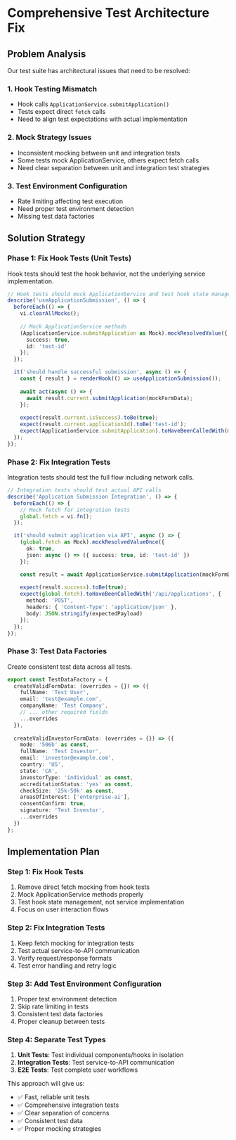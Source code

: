 # Comprehensive Test Architecture Fix

## Problem Analysis

Our test suite has architectural issues that need to be resolved:

### 1. **Hook Testing Mismatch**
- Hook calls `ApplicationService.submitApplication()`
- Tests expect direct `fetch` calls
- Need to align test expectations with actual implementation

### 2. **Mock Strategy Issues**
- Inconsistent mocking between unit and integration tests
- Some tests mock ApplicationService, others expect fetch calls
- Need clear separation between unit and integration test strategies

### 3. **Test Environment Configuration**
- Rate limiting affecting test execution
- Need proper test environment detection
- Missing test data factories

## Solution Strategy

### Phase 1: Fix Hook Tests (Unit Tests)
Hook tests should test the hook behavior, not the underlying service implementation.

```typescript
// Hook tests should mock ApplicationService and test hook state management
describe('useApplicationSubmission', () => {
  beforeEach(() => {
    vi.clearAllMocks();
    
    // Mock ApplicationService methods
    (ApplicationService.submitApplication as Mock).mockResolvedValue({
      success: true,
      id: 'test-id'
    });
  });

  it('should handle successful submission', async () => {
    const { result } = renderHook(() => useApplicationSubmission());
    
    await act(async () => {
      await result.current.submitApplication(mockFormData);
    });
    
    expect(result.current.isSuccess).toBe(true);
    expect(result.current.applicationId).toBe('test-id');
    expect(ApplicationService.submitApplication).toHaveBeenCalledWith(mockFormData);
  });
});
```

### Phase 2: Fix Integration Tests
Integration tests should test the full flow including network calls.

```typescript
// Integration tests should test actual API calls
describe('Application Submission Integration', () => {
  beforeEach(() => {
    // Mock fetch for integration tests
    global.fetch = vi.fn();
  });

  it('should submit application via API', async () => {
    (global.fetch as Mock).mockResolvedValueOnce({
      ok: true,
      json: async () => ({ success: true, id: 'test-id' })
    });

    const result = await ApplicationService.submitApplication(mockFormData);
    
    expect(result.success).toBe(true);
    expect(global.fetch).toHaveBeenCalledWith('/api/applications', {
      method: 'POST',
      headers: { 'Content-Type': 'application/json' },
      body: JSON.stringify(expectedPayload)
    });
  });
});
```

### Phase 3: Test Data Factories
Create consistent test data across all tests.

```typescript
export const TestDataFactory = {
  createValidFormData: (overrides = {}) => ({
    fullName: 'Test User',
    email: 'test@example.com',
    companyName: 'Test Company',
    // ... other required fields
    ...overrides
  }),
  
  createValidInvestorFormData: (overrides = {}) => ({
    mode: '506b' as const,
    fullName: 'Test Investor',
    email: 'investor@example.com',
    country: 'US',
    state: 'CA',
    investorType: 'individual' as const,
    accreditationStatus: 'yes' as const,
    checkSize: '25k-50k' as const,
    areasOfInterest: ['enterprise-ai'],
    consentConfirm: true,
    signature: 'Test Investor',
    ...overrides
  })
};
```

## Implementation Plan

### Step 1: Fix Hook Tests
1. Remove direct fetch mocking from hook tests
2. Mock ApplicationService methods properly
3. Test hook state management, not service implementation
4. Focus on user interaction flows

### Step 2: Fix Integration Tests
1. Keep fetch mocking for integration tests
2. Test actual service-to-API communication
3. Verify request/response formats
4. Test error handling and retry logic

### Step 3: Add Test Environment Configuration
1. Proper test environment detection
2. Skip rate limiting in tests
3. Consistent test data factories
4. Proper cleanup between tests

### Step 4: Separate Test Types
1. **Unit Tests**: Test individual components/hooks in isolation
2. **Integration Tests**: Test service-to-API communication
3. **E2E Tests**: Test complete user workflows

This approach will give us:
- ✅ Fast, reliable unit tests
- ✅ Comprehensive integration tests
- ✅ Clear separation of concerns
- ✅ Consistent test data
- ✅ Proper mocking strategies
